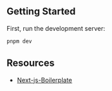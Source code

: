 ## Getting Started

First, run the development server:

```bash
pnpm dev
```

## Resources

- [Next-js-Boilerplate](https://github.com/ixartz/Next-js-Boilerplate)
